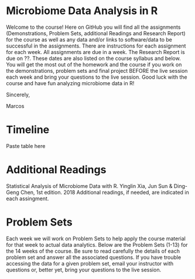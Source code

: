 # Microbiome Data Analysis in R
Welcome to the course! Here on GitHub you will find all the assignments (Demonstrations, Problem Sets, additional Readings and Research Report) for the course as well as any data and/or links to software/data to be successful in the assignments. There are instructions for each assignment for each week. All assignments are due in a week. The Research Report is due on ??. These dates are also listed on the course syllabus and below. You will get the most out of the homework and the course if you work on the demonstrations, problem sets and final project BEFORE the live session each week and bring your questions to the live session. Good luck with the course and have fun analyzing microbiome data in R!

Sincerely,

Marcos

# Timeline
Paste table here

# Additional Readings
Statistical Analysis of Microbiome Data with R. Yinglin Xia, Jun Sun & Ding-Geng Chen,	1st edition. 2018
Additional readings, if needed, are indicated in each assingment.

# Problem Sets
Each week we will work on Problem Sets to help apply the course material for that week to actual data analytics. Below are the Problem Sets (1-13) for the 14 weeks of the course. Be sure to read carefully the details of each problem set and answer all the associated questions. If you have trouble accessing the data for a given problem set, email your instructor with questions or, better yet, bring your questions to the live session.
